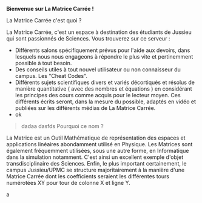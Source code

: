 **Bienvenue sur La Matrice Carrée !**

La Matrice Carrée c'est quoi ?

La Matrice Carrée, c'est un espace à destination des étudiants de Jussieu qui sont passionnés de Sciences.
Vous trouverez sur ce serveur :

- Différents salons spécifiquement prévus pour l'aide aux devoirs, dans lesquels nous nous engageons à répondre le plus vite et pertinemment possible à tout besoin.
- Des conseils utiles à tout nouvel utilisateur ou non connaisseur du campus. Les "Cheat Codes".
- Différents sujets scientifiques divers et variés décortiqués et résolus de manière quantitative ( avec des nombres et équations ) en considérant les principes des cours comme acquis pour le lecteur moyen. Ces différents écrits seront, dans la mesure du possible, adaptés en vidéo et publiées sur les différents médias de La Matrice Carrée.
- ok

>dadaa
>dasfds
Pourquoi ce nom ?

La Matrice est un Outil Mathématique de représentation des espaces et applications linéaires abondamment utilisé en Physique.
Les Matrices sont également fréquemment utilisées, sous une autre forme, en Informatique dans la simulation notamment.
C'est ainsi un excellent exemple d'objet transdisciplinaire des Sciences.
Enfin, le plus important certainement, le campus Jussieu/UPMC se structure majoritairement à la manière d'une Matrice Carrée dont les coefficients seraient les différentes tours numérotées XY pour tour de colonne X et ligne Y.

a